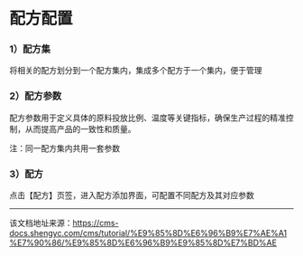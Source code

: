 # 配方配置

### 1）配方集​

将相关的配方划分到一个配方集内，集成多个配方于一个集内，便于管理

### 2）配方参数​

配方参数用于定义具体的原料投放比例、温度等关键指标，确保生产过程的精准控制，从而提高产品的一致性和质量。

注：同一配方集内共用一套参数

### 3）配方​

点击【配方】页签，进入配方添加界面，可配置不同配方及其对应参数


---

该文档地址来源：https://cms-docs.shengyc.com/cms/tutorial/%E9%85%8D%E6%96%B9%E7%AE%A1%E7%90%86/%E9%85%8D%E6%96%B9%E9%85%8D%E7%BD%AE